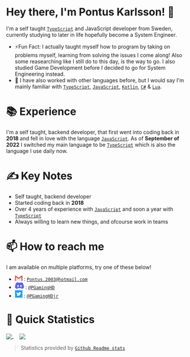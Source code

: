 # Hey there, I'm Pontus Karlsson! 👋

I'm a self taught [`TypeScript`](https://www.typescriptlang.org) and JavaScript developer from Sweden, currently studying to later in life hopefully become a System Engineer.

* ⚡Fun Fact: I actually taught myself how to program by taking on problems myself, learning from solving the issues I come along! Also some reasearching like I still do to this day, is the way to go. I also studied Game Development before I decided to go for System Engineering instead.
* 🤔 I have also worked with other languages before, but I would say I'm mainly familiar with [`TypeScript`](https://www.typescriptlang.org), [`JavaScript`](https://www.javascript.com), [`Kotlin`](https://kotlinlang.org), [`C#`](https://learn.microsoft.com/en-us/dotnet/csharp/) & [`Lua`](https://www.lua.org).

# 📚 Experience 
I'm a self taught, backend developer, that first went into coding back in **2018** and fell in love with the language [`JavaScript`](https://www.javascript.com). As of **September of 2022** I switched my main language to be [`TypeScript`](https://www.typescriptlang.org) which is also the language I use daily now.

# ✍ Key Notes
* Self taught, backend developer
* Started coding back in **2018**
* Over 4 years of experience with [`JavaScript`](https://www.javascript.com) and soon a year with [`TypeScript`](https://www.typescriptlang.org)
* Always willing to learn new things, and ofcourse work in teams

# 📫 How to reach me
I am available on multiple platforms, try one of these below!

* ![image](https://github.com/PGamingHD/PGamingHD/blob/main/assets/logo-gmail.png) : [`Pontus.2003@hotmail.com`](mailto:pontus.2003@hotmail.com)
* ![image](https://github.com/PGamingHD/PGamingHD/blob/main/assets/logo-discord.png) : [`@PGamingHD`](https://discord.com/users/266726434855321600)
* ![image](https://github.com/PGamingHD/PGamingHD/blob/main/assets/logo-twitter.png) : [`@PGamingHDjr`](https://twitter.com/PGamingHDjr)

# 👀 Quick Statistics

<a href="https://github.com/anuraghazra/github-readme-stats">
  <img align="center" src="https://github-readme-stats.vercel.app/api?username=PGamingHD" />
</a>
&nbsp;
&nbsp;
<a href="https://github.com/anuraghazra/convoychat">
  <img align="center" height="197.5px" src="https://github-readme-stats.vercel.app/api/top-langs/?username=PGamingHD" />
</a>


> Statistics provided by [`Github Readme stats`](https://github.com/anuraghazra/github-readme-stats)
